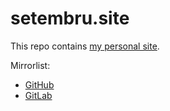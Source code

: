 # setembru.site
This repo contains [my personal site](https://www.setembru.dev.br/).

Mirrorlist:
- [GitHub](https://github.com/Setembruu/setembru-site)
- [GitLab](https://gitlab.com/Setembruu/setembru-site)
